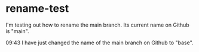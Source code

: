 # rename-test

I'm testing out how to rename the main branch. Its current name on Github is "main".

09:43
I have just changed the name of the main branch on Github to "base".
